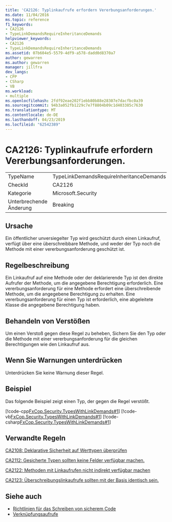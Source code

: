 ```yaml
---
title: 'CA2126: Typlinkaufrufe erfordern Vererbungsanforderungen.'
ms.date: 11/04/2016
ms.topic: reference
f1_keywords:
- CA2126
- TypeLinkDemandsRequireInheritanceDemands
helpviewer_keywords:
- CA2126
- TypeLinkDemandsRequireInheritanceDemands
ms.assetid: 07b604e5-5579-4df9-a578-dadd0d8370a7
author: gewarren
ms.author: gewarren
manager: jillfra
dev_langs:
- CPP
- CSharp
- VB
ms.workload:
- multiple
ms.openlocfilehash: 2fdf92eae202f1ebb80b88e28307e7dacfbc0a39
ms.sourcegitcommit: 94b3a052fb1229c7e7f8804b09c1d403385c7630
ms.translationtype: MT
ms.contentlocale: de-DE
ms.lasthandoff: 04/23/2019
ms.locfileid: "62542389"
---
```

# <a name="ca2126-type-link-demands-require-inheritance-demands"></a>CA2126: Typlinkaufrufe erfordern Vererbungsanforderungen.

|||
|-|-|
|TypeName|TypeLinkDemandsRequireInheritanceDemands|
|CheckId|CA2126|
|Kategorie|Microsoft.Security|
|Unterbrechende Änderung|Breaking|

## <a name="cause"></a>Ursache
 Ein öffentlicher unversiegelter Typ wird geschützt durch einen Linkaufruf, verfügt über eine überschreibbare Methode, und weder der Typ noch die Methode mit einer vererbungsanforderung geschützt ist.

## <a name="rule-description"></a>Regelbeschreibung
 Ein Linkaufruf auf eine Methode oder der deklarierende Typ ist den direkte Aufrufer der Methode, um die angegebene Berechtigung erforderlich. Eine vererbungsanforderung für eine Methode erfordert eine überschreibende Methode, um die angegebene Berechtigung zu erhalten. Eine vererbungsanforderung für einen Typ ist erforderlich, eine abgeleitete Klasse die angegebene Berechtigung haben.

## <a name="how-to-fix-violations"></a>Behandeln von Verstößen
 Um einen Verstoß gegen diese Regel zu beheben, Sichern Sie den Typ oder die Methode mit einer vererbungsanforderung für die gleichen Berechtigungen wie den Linkaufruf aus.

## <a name="when-to-suppress-warnings"></a>Wenn Sie Warnungen unterdrücken
 Unterdrücken Sie keine Warnung dieser Regel.

## <a name="example"></a>Beispiel
 Das folgende Beispiel zeigt einen Typ, der gegen die Regel verstößt.

 [!code-cpp[FxCop.Security.TypesWithLinkDemands#1](../code-quality/codesnippet/CPP/ca2126-type-link-demands-require-inheritance-demands_1.cpp)]
 [!code-vb[FxCop.Security.TypesWithLinkDemands#1](../code-quality/codesnippet/VisualBasic/ca2126-type-link-demands-require-inheritance-demands_1.vb)]
 [!code-csharp[FxCop.Security.TypesWithLinkDemands#1](../code-quality/codesnippet/CSharp/ca2126-type-link-demands-require-inheritance-demands_1.cs)]

## <a name="related-rules"></a>Verwandte Regeln
 [CA2108: Deklarative Sicherheit auf Werttypen überprüfen](../code-quality/ca2108-review-declarative-security-on-value-types.md)

 [CA2112: Gesicherte Typen sollten keine Felder verfügbar machen.](../code-quality/ca2112-secured-types-should-not-expose-fields.md)

 [CA2122: Methoden mit Linkaufrufen nicht indirekt verfügbar machen](../code-quality/ca2122-do-not-indirectly-expose-methods-with-link-demands.md)

 [CA2123: Überschreibungslinkaufrufe sollten mit der Basis identisch sein.](../code-quality/ca2123-override-link-demands-should-be-identical-to-base.md)

## <a name="see-also"></a>Siehe auch

- [Richtlinien für das Schreiben von sicherem Code](/dotnet/standard/security/secure-coding-guidelines)
- [Verknüpfungsaufrufe](/dotnet/framework/misc/link-demands)